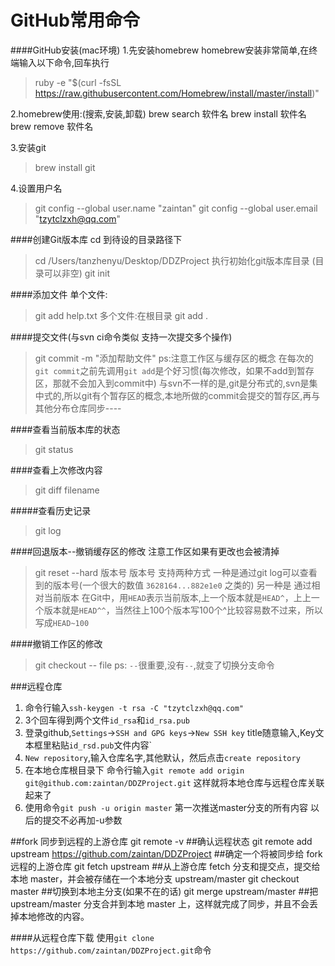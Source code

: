 # GitHub常用命令

####GitHub安装(mac环境)
1.先安装homebrew
homebrew安装非常简单,在终端输入以下命令,回车执行
> ruby -e "$(curl -fsSL https://raw.githubusercontent.com/Homebrew/install/master/install)"

2.homebrew使用:(搜索,安装,卸载)
brew search 软件名
brew install 软件名
brew remove 软件名

3.安装git
> brew install git

4.设置用户名
> git config --global user.name "zaintan"
> git config --global user.email "tzytclzxh@qq.com"

####创建Git版本库
cd 到待设的目录路径下
> cd /Users/tanzhenyu/Desktop/DDZProject
执行初始化git版本库目录 (目录可以非空)
> git init 

####添加文件
单个文件:
> git add help.txt
多个文件:在根目录
> git add .

####提交文件(与svn ci命令类似 支持一次提交多个操作)
> git commit -m "添加帮助文件"
ps:注意工作区与缓存区的概念 在每次的`git commit`之前先调用`git add`是个好习惯(每次修改，如果不add到暂存区，那就不会加入到commit中)
与svn不一样的是,git是分布式的,svn是集中式的,所以git有个暂存区的概念,本地所做的commit会提交的暂存区,再与其他分布仓库同步----

####查看当前版本库的状态
> git status

####查看上次修改内容
> git diff filename

#####查看历史记录
> git log

####回退版本--撤销缓存区的修改  注意工作区如果有更改也会被清掉
> git reset --hard 版本号
版本号 支持两种方式 
一种是通过git log可以查看到的版本号(一个很大的数值 `3628164...882e1e0` 之类的)
另一种是 通过相对当前版本 在Git中，用`HEAD`表示当前版本,上一个版本就是`HEAD^`，上上一个版本就是`HEAD^^`，当然往上100个版本写100个^比较容易数不过来，所以写成`HEAD~100`

####撤销工作区的修改
> git checkout -- file
ps: `--`很重要,没有`--`,就变了切换分支命令

###远程仓库
1. 命令行输入`ssh-keygen -t rsa -C "tzytclzxh@qq.com"`
2. 3个回车得到两个文件`id_rsa`和`id_rsa.pub`  
3. 登录github,`Settings`->`SSH and GPG keys`->`New SSH key` title随意输入,Key文本框里粘贴`id_rsd.pub`文件内容`
4. `New repository`,输入仓库名字,其他默认，然后点击`create repository`
5. 在本地仓库根目录下 命令行输入`git remote add origin git@github.com:zaintan/DDZProject.git`   这样就将本地仓库与远程仓库关联起来了 
6. 使用命令`git push -u origin master` 第一次推送master分支的所有内容 以后的提交不必再加-u参数


##fork 同步到远程的上游仓库
git remote -v    ##确认远程状态
git remote add upstream https://github.com/zaintan/DDZProject  ##确定一个将被同步给 fork 远程的上游仓库
git fetch upstream          ##从上游仓库 fetch 分支和提交点，提交给本地 master，并会被存储在一个本地分支 upstream/master
git checkout master         ##切换到本地主分支(如果不在的话) 
git merge upstream/master   ##把 upstream/master 分支合并到本地 master 上，这样就完成了同步，并且不会丢掉本地修改的内容。

####从远程仓库下载
使用`git clone https://github.com/zaintan/DDZProject.git`命令

